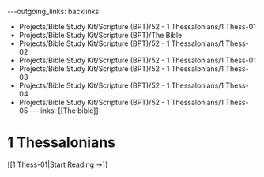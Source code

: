 ---outgoing_links:
backlinks:
  - Projects/Bible Study Kit/Scripture (BPT)/52 - 1 Thessalonians/1 Thess-01
  - Projects/Bible Study Kit/Scripture (BPT)/The Bible
  - Projects/Bible Study Kit/Scripture (BPT)/52 - 1 Thessalonians/1 Thess-02
  - Projects/Bible Study Kit/Scripture (BPT)/52 - 1 Thessalonians/1 Thess-01
  - Projects/Bible Study Kit/Scripture (BPT)/52 - 1 Thessalonians/1 Thess-03
  - Projects/Bible Study Kit/Scripture (BPT)/52 - 1 Thessalonians/1 Thess-04
  - Projects/Bible Study Kit/Scripture (BPT)/52 - 1 Thessalonians/1 Thess-05
---links: [[The bible]]
# 1 Thessalonians

[[1 Thess-01|Start Reading →]]
